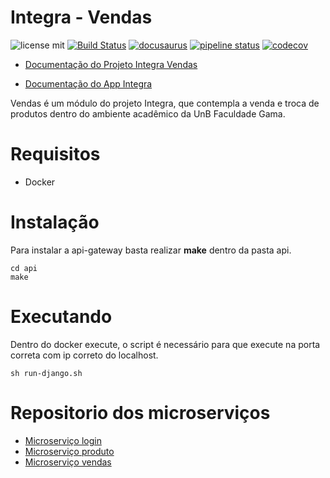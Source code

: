 # Integra - Vendas

![license mit](https://img.shields.io/badge/license-MIT-blue.svg) 
[![Build Status](https://travis-ci.org/fga-eps-mds/2018.2-Integra-Vendas.svg?branch=master)](https://travis-ci.org/fga-eps-mds/2018.2-Integra-Vendas)
[![docusaurus](https://img.shields.io/badge/doc-Docusaurus-blue.svg)](https://fga-eps-mds.github.io/2018.2-Integra-Vendas/)
[![pipeline status](https://gitlab.com/integra-vendas/api-gateway/badges/master/pipeline.svg)](https://gitlab.com/integra-vendas/api-gateway/commits/master)
[![codecov](https://codecov.io/gh/fga-eps-mds/2018.2-Integra-Vendas/branch/master/graph/badge.svg)](https://codecov.io/gh/fga-eps-mds/2018.2-Integra-Vendas)

* [Documentação do Projeto Integra Vendas](https://fga-eps-mds.github.io/2018.2-Integra-Vendas/)

* [Documentação do App Integra](https://fga-eps-mds.github.io/2018.2-FGAPP-FrontEnd)


Vendas é um módulo do projeto Integra, que contempla a venda e troca de produtos dentro do ambiente acadêmico da UnB Faculdade Gama.

# Requisitos
* Docker

# Instalação
Para instalar a api-gateway basta realizar **make** dentro da pasta api.

```shell
cd api
make
```

# Executando
Dentro do docker execute, o script é necessário para que execute na porta correta com ip correto do localhost.
```shell
sh run-django.sh
```


# Repositorio dos microserviços
* [Microserviço login](https://github.com/fga-eps-mds/2018.2-FGAPP-login)
* [Microserviço produto](https://github.com/fga-eps-mds/2018.2-FGAPP-produto)
* [Microserviço vendas](https://github.com/fga-eps-mds/2018.2-FGAPP-vendas)
